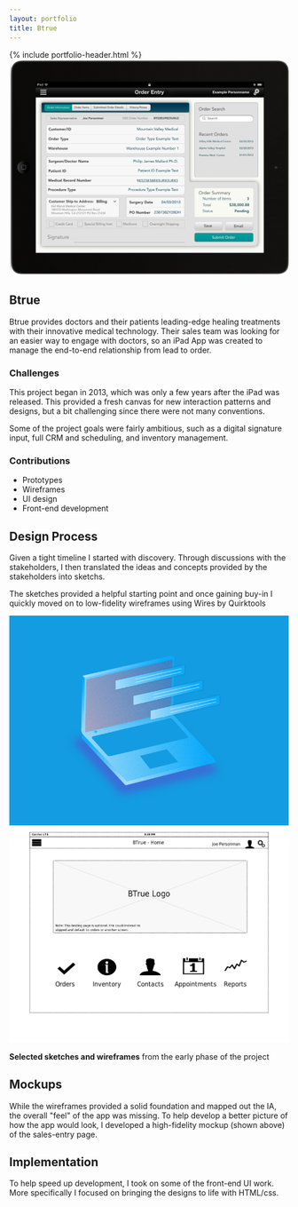 ```yaml
---
layout: portfolio
title: Btrue
---
```

<div class="portfolio-item">
  <section>
  {% include portfolio-header.html %}
    <img src="/assets/img/portfolio/btrue-ipad.png" alt="" class="thumb">
    <h1>Btrue</h1>
    <p>Btrue provides doctors and their patients leading-edge healing treatments with their innovative medical technology. Their sales team was looking for an easier way to engage with doctors, so an iPad App was created to manage the end-to-end relationship from lead to order.</p>
    <div class="challenges">
      <div class="column--heavy">
        <h3>Challenges</h3>
        <p>This project began in 2013, which was only a few years after the iPad was released. This provided a fresh canvas for new interaction patterns and designs, but a bit challenging since there were not many conventions.</p>
        <p>Some of the project goals were fairly ambitious, such as a digital signature input, full CRM and scheduling, and inventory management.</p>
      </div>
      <div>
        <h3>Contributions</h3>
        <ul>
          <li>Prototypes</li>
          <li>Wireframes</li>
          <li>UI design</li>
          <li>Front-end development</li>
        </ul>
      </div>
    </div>
  </section>
  <section>
    <h2>Design Process</h2>
    <p>Given a tight timeline I started with discovery. Through discussions with the stakeholders, I then translated the ideas and concepts provided by the stakeholders into sketchs.</p>
    <p>The sketches provided a helpful starting point and once gaining buy-in I quickly moved on to low-fidelity wireframes using Wires by Quirktools</p>
    <img src="/assets/img/portfolio/placeholder.png" alt="">
    <img src="/assets/img/portfolio/btrue-wireframes/btrue-wireframe1.jpg" alt="">
    <p class="picture-caption"><strong>Selected sketches and wireframes</strong> from the early phase of the project</p>
  </section>
  <section>
    <h2>Mockups</h2>
    <p>While the wireframes provided a solid foundation and mapped out the IA, the overall "feel" of the app was missing. To help develop a better picture of how the app would look, I developed a high-fidelity mockup (shown above) of the sales-entry page.</p>
  </section>
  <section>
    <h2>Implementation</h2>
    <p>To help speed up development, I took on some of the front-end UI work. More specifically I focused on bringing the designs to life with HTML/css.</p>
  </section>
</div>
